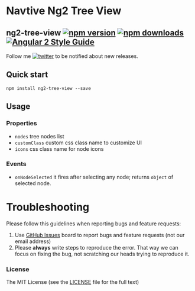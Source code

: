 # Navtive Ng2 Tree View

## ng2-tree-view [![npm version](https://badge.fury.io/js/ng2-tree-view.svg)](http://badge.fury.io/js/ng2-tree-view) [![npm downloads](https://img.shields.io/npm/dm/ng2-tree-view.svg)](https://npmjs.org/ng2-tree-view) [![Angular 2 Style Guide](https://mgechev.github.io/angular2-style-guide/images/badge.svg)](https://github.com/mgechev/angular2-style-guide)

Follow me [![twitter](https://img.shields.io/twitter/follow/babarxm.svg?style=social&label=%20babarxm)](https://twitter.com/babarxm) to be notified about new releases.

## Quick start
`npm install ng2-tree-view --save`

## Usage

### Properties
  - `nodes` tree nodes list
  - `customClass` custom css class name to customize UI
  - `icons` css class name for node icons

### Events
  - `onNodeSelected` it fires after selecting any node; returns `object` of selected node.

# Troubleshooting

Please follow this guidelines when reporting bugs and feature requests:

1. Use [GitHub Issues](https://github.com/babarxm/ng2-tree-view/issues) board to report bugs and feature requests (not our email address)
2. Please **always** write steps to reproduce the error. That way we can focus on fixing the bug, not scratching our heads trying to reproduce it.


### License

The MIT License (see the [LICENSE](https://github.com/babarxm/ng2-tree-view/blob/master/LICENSE) file for the full text)